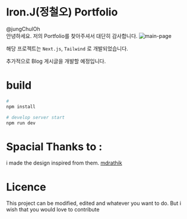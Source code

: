 # Iron.J(정철오) Portfolio

@jungChulOh  
안녕하세요. 저의 Portfolio를 찾아주셔서 대단히 감사합니다.
![main-page](https://iron-j.xyz/image/oit-portfolio-main.png)

해당 프로젝트는 `Next.js`, `Tailwind` 로 개발되었습니다.

추가적으로 Blog 게시글을 개발할 예정입니다.

# build

```bash
#
npm install

# develop server start
npm run dev
```

# Spacial Thanks to :

i made the design inspired from them. [mdrathik](https://github.com/mdrathik/nuxtjs-tailwind-blog)

# Licence

This project can be modified, edited and whatever you want to do. But i wish that you would love to contribute
